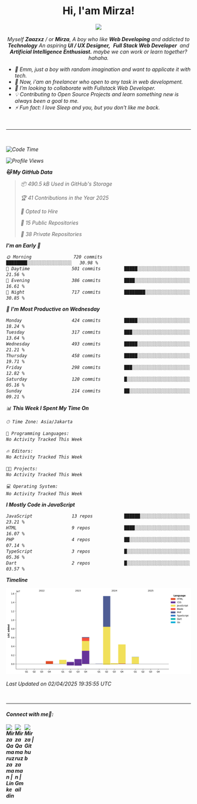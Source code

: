 <h1 align="center">Hi, I'am Mirza!</h1>
<p align="center">
  <a href="https://github.com/Ratheshan03/readme-typing-svg"><img src="https://readme-typing-svg.herokuapp.com?lines=UI+/+UX+Designer;Full+Stack+Web+Developer;IT+Enthusiast;Artificial+Intelligence+Addicted;&center=true&width=500&height=50"></a>
</p>

<p align="center">
  <em>
    Myself <b>Zaazxz</b> / or <b>Mirza</b>, A boy who like <b>Web Developing</b> and addicted to <b>Technology</b>
    An aspiring <b>UI / UX Designer,</b>&nbsp; <b>Full Stack Web Developer</b>&nbsp; and <b> Artificial Intelligence Enthusiast.</b> maybe we can work or learn together? hahaha.
  <br>
</p>

- 🧞 Emm, just a boy with random imagination and want to applicate it with tech.
- 🔭 Now, i'am an freelancer who open to any task in web development.
- 👯 I’m looking to collaborate with Fullstack Web Developer.
- 💡 Contributing to Open Source Projects and learn something new is always been a goal to me.
- ⚡ Fun fact: I love Sleep and you, but you don't like me back.
<br>

---

<br>

<!--START_SECTION:waka-->
![Code Time](http://img.shields.io/badge/Code%20Time-761%20hrs%2053%20mins-blue)

![Profile Views](http://img.shields.io/badge/Profile%20Views-0-blue)

**🐱 My GitHub Data** 

> 📦 490.5 kB Used in GitHub's Storage 
 > 
> 🏆 41 Contributions in the Year 2025
 > 
> 💼 Opted to Hire
 > 
> 📜 15 Public Repositories 
 > 
> 🔑 38 Private Repositories 
 > 
**I'm an Early 🐤** 

```text
🌞 Morning                720 commits         ████████░░░░░░░░░░░░░░░░░   30.98 % 
🌆 Daytime                501 commits         █████░░░░░░░░░░░░░░░░░░░░   21.56 % 
🌃 Evening                386 commits         ████░░░░░░░░░░░░░░░░░░░░░   16.61 % 
🌙 Night                  717 commits         ████████░░░░░░░░░░░░░░░░░   30.85 % 
```
📅 **I'm Most Productive on Wednesday** 

```text
Monday                   424 commits         █████░░░░░░░░░░░░░░░░░░░░   18.24 % 
Tuesday                  317 commits         ███░░░░░░░░░░░░░░░░░░░░░░   13.64 % 
Wednesday                493 commits         █████░░░░░░░░░░░░░░░░░░░░   21.21 % 
Thursday                 458 commits         █████░░░░░░░░░░░░░░░░░░░░   19.71 % 
Friday                   298 commits         ███░░░░░░░░░░░░░░░░░░░░░░   12.82 % 
Saturday                 120 commits         █░░░░░░░░░░░░░░░░░░░░░░░░   05.16 % 
Sunday                   214 commits         ██░░░░░░░░░░░░░░░░░░░░░░░   09.21 % 
```


📊 **This Week I Spent My Time On** 

```text
🕑︎ Time Zone: Asia/Jakarta

💬 Programming Languages: 
No Activity Tracked This Week

🔥 Editors: 
No Activity Tracked This Week

🐱‍💻 Projects: 
No Activity Tracked This Week

💻 Operating System: 
No Activity Tracked This Week
```

**I Mostly Code in JavaScript** 

```text
JavaScript               13 repos            ██████░░░░░░░░░░░░░░░░░░░   23.21 % 
HTML                     9 repos             ████░░░░░░░░░░░░░░░░░░░░░   16.07 % 
PHP                      4 repos             ██░░░░░░░░░░░░░░░░░░░░░░░   07.14 % 
TypeScript               3 repos             █░░░░░░░░░░░░░░░░░░░░░░░░   05.36 % 
Dart                     2 repos             █░░░░░░░░░░░░░░░░░░░░░░░░   03.57 % 
```



**Timeline**

![Lines of Code chart](https://raw.githubusercontent.com/zaazxz/zaazxz/main/assets/bar_graph.png)


 Last Updated on 02/04/2025 19:35:55 UTC
<!--END_SECTION:waka-->

<br>

---

<h4> Connect with me🤝: <h4>
  </hr>
  <a href="https://www.linkedin.com/in/mirzaqamaruzzaman18/">
   <img align="left" alt=" Mirza Qamaruzzaman | Linkedin" width="24px" src="https://www.vectorlogo.zone/logos/linkedin/linkedin-icon.svg" />
  </a>
  <a href="mailto:mirzaqamaruzzaman18@gmail.com">
    <img align="left" alt=" Mirza Qamaruzzaman | Gmail" width="26px" src="https://www.vectorlogo.zone/logos/gmail/gmail-icon.svg" />
  </a>
   <a href="https://github.com/zaazxz">
    <img align="left" alt=" Mirza | Github" width="26px" src="https://www.vectorlogo.zone/logos/github/github-tile.svg" />
  </a>
  <br>
